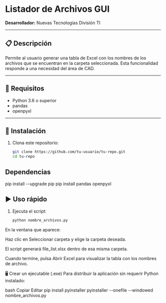 # Listador de Archivos GUI

**Desarrollador:** Nuevas Tecnologías División TI  

---

## 📋 Descripción

Permite al usuario generar una tabla de Excel con los nombres de los archivos que se encuentran en la carpeta seleccionada. Esta funcionalidad responde a una necesidad del área de CAD.

---

## 🚀 Requisitos

- Python 3.6 o superior  
- pandas  
- openpyxl  

---

## 🔧 Instalación

1. Clona este repositorio:
   ```bash
   git clone https://github.com/tu-usuario/tu-repo.git
   cd tu-repo

## Dependencias 
pip install --upgrade pip
pip install pandas openpyxl

## ▶️ Uso rápido

1. Ejecuta el script:
   ```bash
   python nombre_archivos.py
En la ventana que aparece:

Haz clic en Seleccionar carpeta y elige la carpeta deseada.

El script generará file_list.xlsx dentro de esa misma carpeta.

Cuando termine, pulsa Abrir Excel para visualizar la tabla con los nombres de archivo.

🖥️ Crear un ejecutable (.exe)
Para distribuir la aplicación sin requerir Python instalado:

bash
Copiar
Editar
pip install pyinstaller
pyinstaller --onefile --windowed nombre_archivos.py
